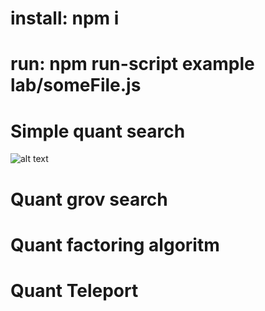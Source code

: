# install: npm i 

# run: npm run-script example lab/someFile.js


# Simple quant search
![alt text](https://raw.githubusercontent.com/maxkharena/-quntum-lab/search.png)


# Quant grov search

# Quant factoring algoritm

# Quant Teleport

